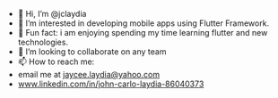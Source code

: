 - 👋 Hi, I’m @jclaydia
- 👀 I’m interested in developing mobile apps using Flutter Framework.
- 🌱 Fun fact: i am enjoying spending my time learning flutter and new technologies.
- 💞️ I’m looking to collaborate on any team 
- 📫 How to reach me:
- email me at jaycee.laydia@yahoo.com
- www.linkedin.com/in/john-carlo-laydia-86040373




